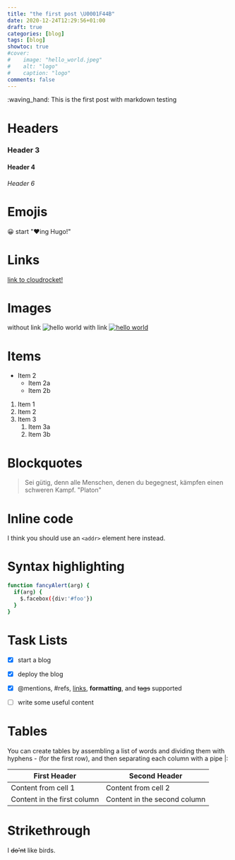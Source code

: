 ```yaml
---
title: "the first post \U0001F44B"
date: 2020-12-24T12:29:56+01:00
draft: true
categories: [blog]
tags: [blog]
showtoc: true
#cover:
#    image: "hello_world.jpeg"
#    alt: "logo"
#    caption: "logo"
comments: false
---
```


:waving_hand:
This is the first post with markdown testing

# Headers

### Header 3
#### Header 4
###### Header 6

# Emojis
:grinning:
start ":heart:ing Hugo!"

# Links
[link to cloudrocket!](https://cloudrocket.at)

# Images
without link
![hello world](/images/2020/hello_world.jpeg)
with link
[![hello world](/images/2020/hello_world.jpeg "Hello World")](https://en.wikipedia.org/wiki/%22Hello,_World!%22_program)

# Items
* Item 2
  * Item 2a
  * Item 2b

1. Item 1
1. Item 2
1. Item 3
   1. Item 3a
   1. Item 3b

# Blockquotes
> Sei gütig, denn alle Menschen, denen du begegnest, kämpfen einen schweren Kampf.
> "Platon"

# Inline code
I think you should use an
`<addr>` element here instead.

# Syntax highlighting
```bash
function fancyAlert(arg) {
  if(arg) {
    $.facebox({div:'#foo'})
  }
}
```

# Task Lists
- [x] start a blog
- [x] deploy the blog
- [x] @mentions, #refs, [links](), **formatting**, and <del>tags</del> supported
- [ ] write some useful content


# Tables
You can create tables by assembling a list of words and dividing them with hyphens - (for the first row), and then separating each column with a pipe |:

First Header | Second Header
------------ | -------------
Content from cell 1 | Content from cell 2
Content in the first column | Content in the second column



# Strikethrough

I ~~do'nt~~ like birds.
